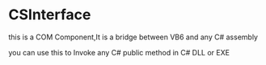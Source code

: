 # CSInterface
this is a COM Component,It is a bridge between VB6 and any C# assembly

you can use this to Invoke any C# public method in C# DLL or EXE
